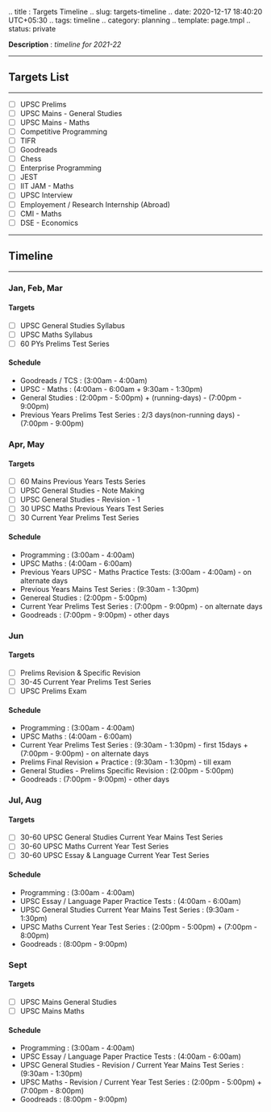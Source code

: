 .. title : Targets Timeline
.. slug: targets-timeline
.. date: 2020-12-17 18:40:20 UTC+05:30
.. tags: timeline
.. category: planning
.. template: page.tmpl
.. status: private

**Description** : *timeline for 2021-22*

***
<!-- TEASER_END -->

## Targets List
---
- [ ] UPSC Prelims
- [ ] UPSC Mains - General Studies
- [ ] UPSC Mains - Maths
- [ ] Competitive Programming
- [ ] TIFR
- [ ] Goodreads
- [ ] Chess
- [ ] Enterprise Programming
- [ ] JEST
- [ ] IIT JAM - Maths
- [ ] UPSC Interview
- [ ] Employement / Research Internship (Abroad)
- [ ] CMI - Maths
- [ ] DSE - Economics

---
## Timeline
---
### Jan, Feb, Mar
#### Targets
- [ ] UPSC General Studies Syllabus 
- [ ] UPSC Maths Syllabus
- [ ] 60 PYs Prelims Test Series 
#### Schedule
- Goodreads / TCS : (3:00am - 4:00am)
- UPSC - Maths : (4:00am - 6:00am + 9:30am - 1:30pm)
- General Studies : (2:00pm - 5:00pm) + (running-days) - (7:00pm - 9:00pm)
- Previous Years Prelims Test Series : 2/3 days(non-running days) - (7:00pm - 9:00pm)

### Apr, May
#### Targets
- [ ] 60 Mains Previous Years Tests Series
- [ ] UPSC General Studies - Note Making
- [ ] UPSC General Studies - Revision - 1
- [ ] 30 UPSC Maths Previous Years Test Series
- [ ] 30 Current Year Prelims Test Series
#### Schedule
- Programming : (3:00am - 4:00am)
- UPSC Maths : (4:00am - 6:00am) 
- Previous Years UPSC - Maths Practice Tests: (3:00am - 4:00am) - on alternate days
- Previous Years Mains Test Series : (9:30am - 1:30pm)
- Genereal Studies : (2:00pm - 5:00pm)
- Current Year Prelims Test Series : (7:00pm - 9:00pm) - on alternate days
- Goodreads : (7:00pm - 9:00pm) - other days

### Jun
#### Targets
- [ ] Prelims Revision & Specific Revision
- [ ] 30-45 Current Year Prelims Test Series
- [ ] UPSC Prelims Exam
#### Schedule
- Programming : (3:00am - 4:00am)
- UPSC Maths : (4:00am - 6:00am) 
- Current Year Prelims Test Series : (9:30am - 1:30pm) - first 15days + (7:00pm - 9:00pm) - on alternate days
- Prelims Final Revision + Practice : (9:30am - 1:30pm) - till exam
- General Studies - Prelims Specific Revision : (2:00pm - 5:00pm)
- Goodreads : (7:00pm - 9:00pm) - other days 

### Jul, Aug
#### Targets
- [ ] 30-60 UPSC General Studies Current Year Mains Test Series
- [ ] 30-60 UPSC Maths Current Year Test Series
- [ ] 30-60 UPSC Essay & Language Current Year Test Series
#### Schedule
- Programming : (3:00am - 4:00am)
- UPSC Essay / Language Paper Practice Tests : (4:00am - 6:00am)
- UPSC General Studies Current Year Mains Test Series : (9:30am - 1:30pm)
- UPSC Maths Current Year Test Series : (2:00pm - 5:00pm) + (7:00pm - 8:00pm)
- Goodreads : (8:00pm - 9:00pm)

### Sept
#### Targets
- [ ] UPSC Mains General Studies
- [ ] UPSC Mains Maths
#### Schedule
- Programming : (3:00am - 4:00am)
- UPSC Essay / Language Paper Practice Tests : (4:00am - 6:00am)
- UPSC General Studies - Revision / Current Year Mains Test Series : (9:30am - 1:30pm) 
- UPSC Maths - Revision / Current Year Test Series : (2:00pm - 5:00pm) + (7:00pm - 8:00pm)
- Goodreads : (8:00pm - 9:00pm)















